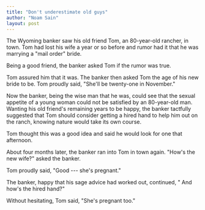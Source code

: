 ```yaml
---
title: "Don't underestimate old guys"
author: "Noam Sain"
layout: post
---
```


The Wyoming banker saw his old friend Tom, an 80-year-old rancher, in town. Tom had lost his wife a year or so before and rumor had it that he was marrying a "mail order" bride.

Being a good friend, the banker asked Tom if the rumor was true.

Tom assured him that it was. The banker then asked Tom the age of his new bride to be. Tom proudly said, "She'll be twenty-one in November."

Now the banker, being the wise man that he was, could see that the sexual appetite of a young woman could not be satisfied by an 80-year-old man. Wanting his old friend's remaining years to be happy, the banker tactfully suggested that Tom should consider getting a hired hand to help him out on the ranch, knowing nature would take its own course.

Tom thought this was a good idea and said he would look for one that afternoon.

About four months later, the banker ran into Tom in town again. "How's the new wife?" asked the banker.

Tom proudly said, "Good --- she's pregnant."

The banker, happy that his sage advice had worked out, continued, " And how's the hired hand?"

Without hesitating, Tom said, "She's pregnant too."